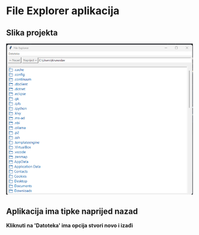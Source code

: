 # File Explorer aplikacija

## Slika projekta
![File Explorer](image.png)


## Aplikacija ima tipke naprijed nazad

**Kliknuti na 'Datoteka' ima opcija stvori novo i izađi**

 
 

